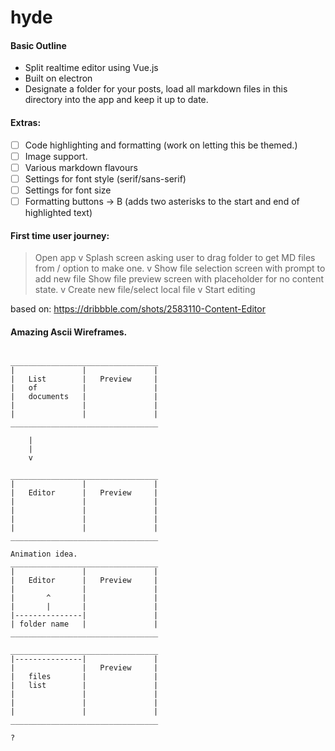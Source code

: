 # hyde

#### Basic Outline

- Split realtime editor using Vue.js
- Built on electron
- Designate a folder for your posts, load all markdown files in this directory into the app and keep it up to date.

#### Extras:

- [ ] Code highlighting and formatting (work on letting this be themed.)
- [ ] Image support.
- [ ] Various markdown flavours
- [ ] Settings for font style (serif/sans-serif)
- [ ] Settings for font size
- [ ] Formatting buttons -> B (adds two asterisks to the start and end of highlighted text)

#### First time user journey:

> Open app
> v
> Splash screen asking user to drag folder to get MD files from / option to make one.
> v
> Show file selection screen with prompt to add new file
> Show file preview screen with placeholder for no content state.
> v
> Create new file/select local file
> v
> Start editing

based on: https://dribbble.com/shots/2583110-Content-Editor

#### Amazing Ascii Wireframes.
```

_________________________________
|				|				|
|	List		|	Preview		|
|	of			|				|
|	documents	|				|
|				|				|
|				|				|
_________________________________
	
	|
	|
	v

_________________________________
|				|				|
|	Editor		|	Preview		|
|				|				|
|				|				|
|				|				|
|				|				|
_________________________________

Animation idea.
_________________________________
|				|				|
|	Editor		|	Preview		|
|				|				|
|		^		|				| 
|		|		|				|
|---------------|				|
| folder name	|				|
_________________________________

_________________________________
|---------------|				|
|				|	Preview		|
|	files		|				|
|	list		|				|
|				|				|
|				|				|
| 				|				|
_________________________________

?
```
